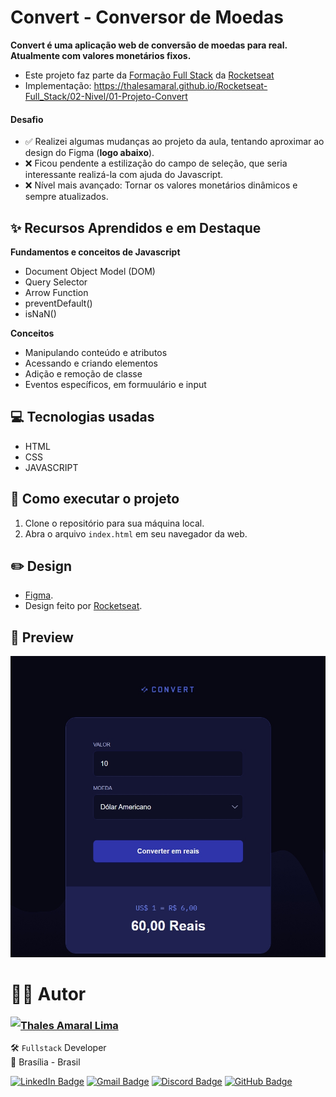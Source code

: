 # Convert - Conversor de Moedas

**Convert é uma aplicação web de conversão de moedas para real. Atualmente com valores monetários fixos.**

-   Este projeto faz parte da [Formação Full Stack](https://github.com/thalesamaral/Rocketseat-Full_Stack/tree/main) da [Rocketseat](https://www.rocketseat.com.br/)
-   Implementação: https://thalesamaral.github.io/Rocketseat-Full_Stack/02-Nivel/01-Projeto-Convert

#### Desafio

-   ✅ Realizei algumas mudanças ao projeto da aula, tentando aproximar ao design do Figma (**logo abaixo**).
-   ❌ Ficou pendente a estilização do campo de seleção, que seria interessante realizá-la com ajuda do Javascript.
-   ❌ Nível mais avançado: Tornar os valores monetários dinâmicos e sempre atualizados.

## ✨ Recursos Aprendidos e em Destaque

**Fundamentos e conceitos de Javascript**

-   Document Object Model (DOM)
-   Query Selector
-   Arrow Function
-   preventDefault()
-   isNaN()

**Conceitos**

-   Manipulando conteúdo e atributos
-   Acessando e criando elementos
-   Adição e remoção de classe
-   Eventos específicos, em formuulário e input

## 💻 Tecnologias usadas

-   HTML
-   CSS
-   JAVASCRIPT

## 📝 Como executar o projeto

1. Clone o repositório para sua máquina local.
2. Abra o arquivo `index.html` em seu navegador da web.

## ✏️ Design

-   [Figma](https://www.figma.com/community/file/1360315742205904074/conversor-de-moedas).
-   Design feito por [Rocketseat](https://www.rocketseat.com.br/).

## 👀 Preview

![Prévia de Convert - Conversor de Moedas](img/readme/Preview-Convert.jpeg)

# 👨‍💻 Autor

<img align="left" src="https://www.github.com/thalesamaral.png?size=150">

### [**Thales Amaral Lima**](https://github.com/thalesamaral)

🛠 `Fullstack` Developer <br>
📍 Brasília - Brasil

<a href="https://www.linkedin.com/in/thales-amaral-lima"><img src="https://img.shields.io/badge/LinkedIn-0077B5?style=flat&logo=linkedin&logoColor=white" alt="LinkedIn Badge" height="25"></a>&nbsp;<a href="mailto:thaleslima225@gmail.com"><img src="https://img.shields.io/badge/Gmail-D14836?style=flat&logo=gmail&logoColor=white" alt="Gmail Badge" height="25"></a>&nbsp;<a href="#"><img src="https://img.shields.io/badge/Discord-%237289DA.svg?logo=discord&logoColor=white" title="Thales Amaral#0416" alt="Discord Badge" height="25"></a>&nbsp;<a href="https://www.github.com/thalesamaral"><img src="https://img.shields.io/badge/GitHub-100000?style=flat&logo=github&logoColor=white" alt="GitHub Badge" height="25"></a>&nbsp;<br clear="left"/>
